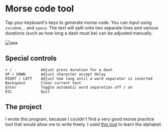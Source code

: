 # Morse code tool
Tap your keyboard's keys to generate morse code. You can input using `zxcvbnm,.` and `space`. The text will split onto two separate lines and various durations (such as how long a dash must be) can be adjusted manually.

![aaa](https://i.imgur.com/NJFvaNn.png)

## Special controls
    + / -           Adjust press duration for a dash
    UP / DOWN       Adjust character accept delay
    RIGHT / LEFT    Adjust how long until a word separator is inserted
    Backspace       Clear current text
    Enter           Toggle automatic word separation off / on
    ESC             Quit

## The project
I wrote this program, because I couldn't find a very good morse practice tool that would allow me to write freely. I used [this tool](https://morse.withgoogle.com/learn/#) to learn the alphabet.